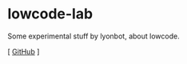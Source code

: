 # lowcode-lab

Some experimental stuff by lyonbot, about lowcode.

[ [GitHub](https://github.com/lyonbot/lowcode-lab) ]
